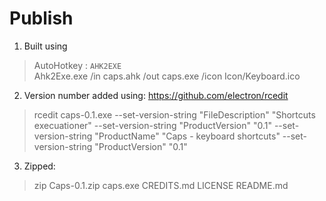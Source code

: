 # Publish

1. Built using

 >AutoHotkey : `AHK2EXE`  
 Ahk2Exe.exe /in caps.ahk /out caps.exe /icon Icon/Keyboard.ico
 
2. Version number added using: https://github.com/electron/rcedit

 > rcedit caps-0.1.exe --set-version-string "FileDescription" "Shortcuts execuationer" --set-version-string "ProductVersion" "0.1" --set-version-string "ProductName" "Caps - keyboard shortcuts" --set-version-string "ProductVersion" "0.1"

3. Zipped:

 > zip Caps-0.1.zip caps.exe CREDITS.md LICENSE README.md
